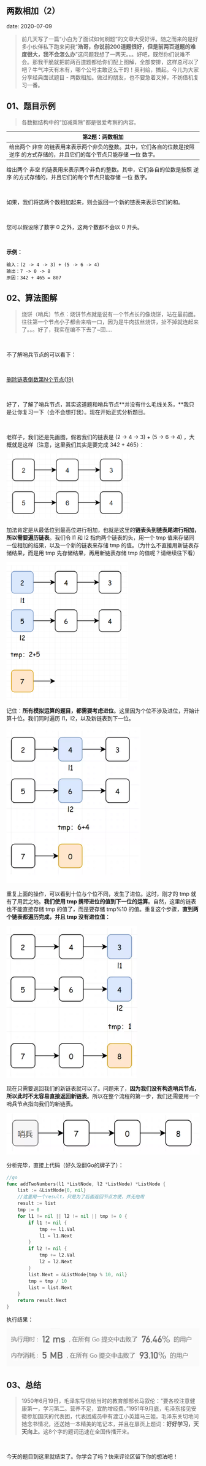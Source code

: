  
##	两数相加（2）
date:	2020-07-09
 

> 前几天写了一篇“小白为了面试如何刷题”的文章大受好评。随之而来的是好多小伙伴私下跑来问我“**浩哥，你说前200道题很好，但是前两百道题的难度很大，我不会怎么办**”这问题我想了一两天。。。好吧，既然你们说难不会。那我干脆就把前两百道题都给你们配上图解，全部安排，这样总可以了吧？牛气冲天有木有，哪个公号主敢这么干的！奥利给，搞起。今儿为大家分享经典面试题目 - 两数相加。做过的朋友，也不要急着叉掉，不妨借机复习一番。

## 01、题目示例

> 各数据结构中的“加减乘除”都是很爱考察的内容。

| 第2题：两数相加                                              |
| ------------------------------------------------------------ |
| 给出两个 非空 的链表用来表示两个非负的整数。其中，它们各自的位数是按照 逆序 的方式存储的，并且它们的每个节点只能存储 一位 数字。 |

给出两个 非空 的链表用来表示两个非负的整数。其中，它们各自的位数是按照 逆序 的方式存储的，并且它们的每个节点只能存储 一位 数字。

<br/>

如果，我们将这两个数相加起来，则会返回一个新的链表来表示它们的和。

<br/>

您可以假设除了数字 0 之外，这两个数都不会以 0 开头。

<br/>

**示例：**

```
输入：(2 -> 4 -> 3) + (5 -> 6 -> 4)
输出：7 -> 0 -> 8
原因：342 + 465 = 807
```

## 02、算法图解

> 烧饼（哨兵）节点：烧饼节点就是说有一个节点长的像烧饼，站在最前面。往往第一个节点小子都会来啃一口，因为是牛肉拔丝烧饼，扯不掉就连起来了。。。好了，我实在编不下去了~囧....

<br/>

不了解哨兵节点的可以看下：

<br/>

 [删除链表倒数第N个节点(19)](1.0.数组系列/101.md) 

<br/>

好了，了解了哨兵节点，其实这道题和哨兵节点**并没有什么毛线关系，**我只是让你复习一下（会不会想打我）。现在开始正式分析题目。

<br/>

老样子，我们还是先画图，假若我们的链表是 (2 -> 4 -> 3) + (5 -> 6 -> 4) ，大概就是这样（注意，这里我们其实是要完成 342 + 465）：

<img src="./104/1.jpg" alt="PNG" style="zoom: 80%;" />

加法肯定是从最低位到最高位进行相加，也就是这里的**链表头到链表尾进行相加，所以需要遍历链表**。我们令 l1 和 l2 指向两个链表的头，用一个 tmp 值来存储同一位相加的结果，以及一个新的链表来存储 tmp 的值。（为什么不直接用新链表存储结果，而是用 tmp 先存储结果，再用新链表存储 tmp 的值呢？请继续往下看）

<img src="./104/2.jpg" alt="PNG" style="zoom: 80%;" />

记住：**所有模拟运算的题目，都需要考虑进位**。这里因为个位不涉及进位，开始计算十位。我们同时遍历 l1，l2，以及新链表到下一位。

<img src="./104/3.jpg" alt="PNG" style="zoom: 80%;" />

重复上面的操作，可以看到十位与个位不同，发生了进位。这时，刚才的 tmp 就有了用武之地。**我们使用 tmp 携带进位的值到下一位的运算**。自然，这里的链表也不能直接存储 tmp 的值了，而是要存储 tmp%10 的值。重复这个步骤，**直到两个链表都遍历完成，并且 tmp 没有进位值**：

<img src="./104/4.jpg" alt="PNG" style="zoom: 80%;" />

现在只需要返回我们的新链表就可以了。问题来了，**因为我们没有构造哨兵节点，所以此时不太容易直接返回新链表**。所以在整个流程的第一步，我们还需要用一个哨兵节点指向我们的新链表。

<img src="./104/5.jpg" alt="PNG" style="zoom: 80%;" />

分析完毕，直接上代码（好久没翻Go的牌子了）：

```go
//go
func addTwoNumbers(l1 *ListNode, l2 *ListNode) *ListNode {
	list := &ListNode{0, nil}
    //这里用一个result，只是为了后面返回节点方便，并无他用
	result := list
	tmp := 0
	for l1 != nil || l2 != nil || tmp != 0 {
		if l1 != nil {
			tmp += l1.Val
			l1 = l1.Next
		}
		if l2 != nil {
			tmp += l2.Val
			l2 = l2.Next
		}
		list.Next = &ListNode{tmp % 10, nil}
		tmp = tmp / 10
		list = list.Next
	}
	return result.Next
}
```

执行结果：

<img src="./104/6.jpg" alt="PNG" style="zoom: 80%;" />

## 03、总结

> 1950年6月19日，毛泽东写信给当时的教育部部长马叙伦：“要各校注意健康第一，学习第二。营养不足，宜酌增经费。”1951年9月底，毛泽东接见安徽参加国庆的代表团，代表团成员中有渡江小英雄马三姐。毛泽东关切地问她念书情况，还送她一本精美的笔记本，并且在扉页上题词：**好好学习，天天向上**。这8个字的题词迅速在全国传播开来。

 <br/>

今天的题目到这里就结束了。你学会了吗？快来评论区留下你的想法吧！

